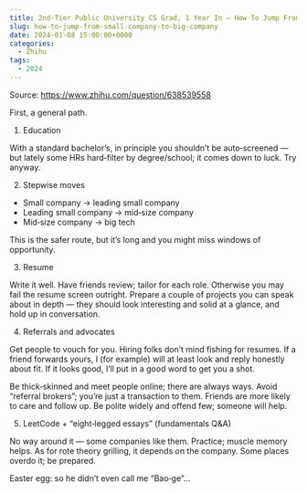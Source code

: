 ```yaml
---
title: 2nd‑Tier Public University CS Grad, 1 Year In — How To Jump From Small Company to Big Tech?
slug: how-to-jump-from-small-company-to-big-company
date: 2024-01-08 15:00:00+0000
categories:
  - Zhihu
tags:
  - 2024
---
```


Source: https://www.zhihu.com/question/638539558

First, a general path.

1) Education

With a standard bachelor’s, in principle you shouldn’t be auto‑screened — but lately some HRs hard‑filter by degree/school; it comes down to luck. Try anyway.

2) Stepwise moves

- Small company → leading small company
- Leading small company → mid‑size company
- Mid‑size company → big tech

This is the safer route, but it’s long and you might miss windows of opportunity.

3) Resume

Write it well. Have friends review; tailor for each role. Otherwise you may fail the resume screen outright. Prepare a couple of projects you can speak about in depth — they should look interesting and solid at a glance, and hold up in conversation.

4) Referrals and advocates

Get people to vouch for you. Hiring folks don’t mind fishing for resumes. If a friend forwards yours, I (for example) will at least look and reply honestly about fit. If it looks good, I’ll put in a good word to get you a shot.

Be thick‑skinned and meet people online; there are always ways. Avoid “referral brokers”; you’re just a transaction to them. Friends are more likely to care and follow up. Be polite widely and offend few; someone will help.

5) LeetCode + “eight‑legged essays” (fundamentals Q&A)

No way around it — some companies like them. Practice; muscle memory helps. As for rote theory grilling, it depends on the company. Some places overdo it; be prepared.

Easter egg: so he didn’t even call me “Bao‑ge”…

